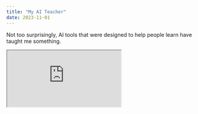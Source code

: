 ```yaml
---
title: "My AI Teacher"
date: 2023-11-01
---
```

Not too surprisingly, AI tools that were designed to help people learn have taught me something.

<iframe src="https://gist.github.com/sloanlance/522952e01975ebd9d744c6ca8b60646c.pibb"></iframe>

<script src="https://gist.github.com/sloanlance/522952e01975ebd9d744c6ca8b60646c.js"></script>
